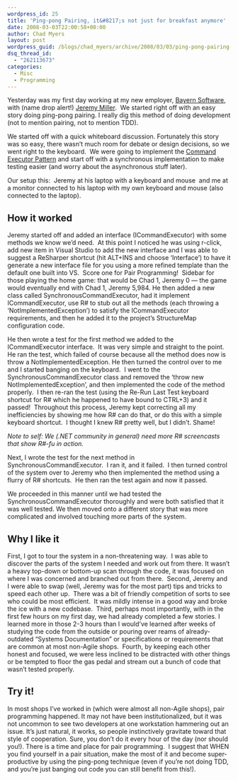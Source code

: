 ```yaml
---
wordpress_id: 25
title: 'Ping-pong Pairing, it&#8217;s not just for breakfast anymore'
date: 2008-03-03T22:00:58+00:00
author: Chad Myers
layout: post
wordpress_guid: /blogs/chad_myers/archive/2008/03/03/ping-pong-pairing-it-s-not-just-for-breakfast-anymore.aspx
dsq_thread_id:
  - "262113673"
categories:
  - Misc
  - Programming
---
```

Yesterday was my first day working at my new employer, [Bayern Software](http://www.bayernsoftware.com/), with (name drop alert!) [Jeremy Miller](http://codebetter.com/blogs/jeremy.miller/default.aspx).&nbsp; We started right off with an easy story doing ping-pong pairing. I really dig this method of doing development (not to mention pairing, not to mention TDD).

We started off with a quick whiteboard discussion. Fortunately this story was so easy, there wasn&#8217;t much room for debate or design decisions, so we went right to the keyboard.&nbsp; We were going to implement the [Command Executor Pattern](http://codebetter.com/blogs/jeremy.miller/archive/2008/02/15/build-your-own-cab-18-the-command-executor.aspx) and start off with a synchronous implementation to make testing easier (and worry about the asynchronous stuff later).

Our setup this:&nbsp; Jeremy at his laptop with a keyboard and mouse&nbsp; and me at a monitor connected to his laptop with my own keyboard and mouse (also connected to the laptop).

## How it worked

Jeremy started off and added an interface (ICommandExecutor) with some methods we know we&#8217;d need.&nbsp; At this point I noticed he was using r-click, add new item in Visual Studio to add the new interface and I was able to suggest a ReSharper shortcut (hit ALT+INS and choose &#8216;Interface&#8217;) to have it generate a new interface file for you using a more refined template than the default one built into VS.&nbsp; Score one for Pair Programming!&nbsp; Sidebar for those playing the home game: that would be Chad 1, Jeremy 0 &#8212; the game would eventually end with Chad 1, Jeremy 5,984. He then added a new class called SynchronousCommandExecutor, had it implement ICommandExecutor, use R# to stub out all the methods (each throwing a &#8216;NotImplementedException&#8217;) to satisfy the ICommandExecutor requirements, and then he added it to the project&#8217;s StructureMap configuration code. 

He then wrote a test for the first method we added to the ICommandExecutor interface.&nbsp; It was very simple and straight to the point. He ran the test, which failed of course because all the method does now is throw a NotImplementedException. He then turned the control over to me and I started banging on the keyboard.&nbsp; I went to the SynchronousCommandExecutor class and removed the &#8216;throw new NotImplementedException&#8217;, and then implemented the code of the method properly.&nbsp; I then re-ran the test (using the Re-Run Last Test keyboard shortcut for R# which he happened to have bound to CTRL+3) and it passed!&nbsp; Throughout this process, Jeremy kept correcting all my inefficiencies by showing me how R# can do that, or do this with a simple keyboard shortcut.&nbsp; I thought I knew R# pretty well, but I didn&#8217;t. Shame!&nbsp; 

_Note to self: We (.NET community in general) need more R# screencasts that show R#-fu in action._

Next, I wrote the test for the next method in SynchronousCommandExecutor.&nbsp; I ran it, and it failed.&nbsp; I then turned control of the system over to Jeremy who then implemented the method using a flurry of R# shortcuts.&nbsp; He then ran the test again and now it passed.&nbsp;&nbsp; 

We proceeded in this manner until we had tested the SynchronousCommandExecutor thoroughly and were both satisfied that it was well tested. We then moved onto a different story that was more complicated and involved touching more parts of the system.

## Why I like it

First, I got to tour the system in a non-threatening way.&nbsp; I was able to discover the parts of the system I needed and work out from there. It wasn&#8217;t a heavy top-down or bottom-up scan through the code, it was focused on where I was concerned and branched out from there.&nbsp; Second, Jeremy and I were able to swap (well, Jeremy was for the most part) tips and tricks to speed each other up.&nbsp; There was a bit of friendly competition of sorts to see who could be most efficient.&nbsp; It was mildly intense in a good way and broke the ice with a new codebase.&nbsp; Third, perhaps most importantly, with in the first few hours on my first day, we had already completed a few stories. I learned more in those 2-3 hours than I would&#8217;ve learned after weeks of studying the code from the outside or pouring over reams of already-outdated &#8220;Systems Documentation&#8221; or specifications or requirements that are common at most non-Agile shops.&nbsp; Fourth, by keeping each other honest and focused, we were less inclined to be distracted with other things or be tempted to floor the gas pedal and stream out a bunch of code that wasn&#8217;t tested properly.

## Try it!

In most shops I&#8217;ve worked in (which were almost all non-Agile shops), pair programming happened. It may not have been institutionalized, but it was not uncommon to see two developers at one workstation hammering out an issue. It&#8217;s just natural, it works, so people instinctively gravitate toward that style of cooperation. Sure, you don&#8217;t do it every hour of the day (nor should you!). There is a time and place for pair programming.&nbsp; I suggest that WHEN you find yourself in a pair situation, make the most of it and become super-productive by using the ping-pong technique (even if you&#8217;re not doing TDD, and you&#8217;re just banging out code you can still benefit from this!).